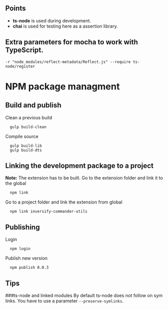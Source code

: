 ## Points
* **ts-node** is used during development.
* **chai** is used for testing here as a assertion library.

## Extra parameters for mocha to work with TypeScript.
```
-r "node_modules/reflect-metadata/Reflect.js" --require ts-node/register
```

# NPM package managment

## Build and publish
Clean a previous build
```
  gulp build-clean
```
Compile source
```
  gulp build-lib
  gulp build-dts
```

## Linking the development package to a project
**Note:** The extension has to be built. 
Go to the extension folder and link it to the global
```
  npm link
```
Go to a project folder and link the extension from global
```
  npm link inversify-commander-utils
```

## Publishing
Login
```
  npm login
```
Publish new version
```
  npm publish 0.0.3
```

## Tips
###ts-node and linked modules
By default ts-node does not follow on sym links. You have to use a parameter ```--preserve-symlinks```.